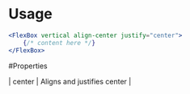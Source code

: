 # Usage

```jsx
<FlexBox vertical align-center justify="center">
    {/* content here */}
</FlexBox>
```

#Properties

| center | Aligns and justifies center |